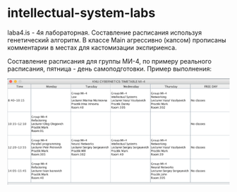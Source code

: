 # intellectual-system-labs

laba4.is - 4я лабораторная. Составление расписания используя генетический алгоритм.
В классе Main агрессивно (капсом) прописаны комментарии в местах для кастомизации экспириенса.

Составление расписания для группы МИ-4, по примеру реального расписания, пятница - день самоподготовки.
Пример выполнения:

<img src="ex1.png" width="700" alt="example"/>